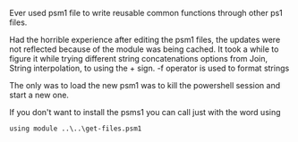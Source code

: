 
Ever used psm1 file to write reusable common functions through other ps1 files. 

Had the horrible experience after editing the psm1 files, the updates were not reflected because of the module was being cached. It took a while to figure it while trying different string concatenations options from Join, String interpolation, to using the + sign. -f operator is used to format strings 

The only was to load the new psm1 was to kill the powershell session and start a new one. 

If you don't want to install the psms1 you can call just with the word using

```
using module ..\..\get-files.psm1
```